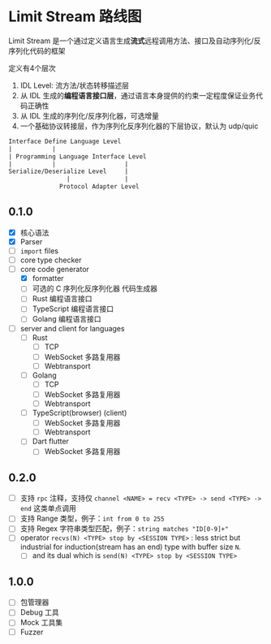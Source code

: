 # Limit Stream 路线图

Limit Stream 是一个通过定义语言生成**流式**远程调用方法、接口及自动序列化/反序列化代码的框架

定义有4个层次

1. IDL Level: 流方法/状态转移描述层
2. 从 IDL 生成的**编程语言接口层**，通过语言本身提供的约束一定程度保证业务代码正确性
3. 从 IDL 生成的序列化/反序列化器，可选增量
4. 一个基础协议转接层，作为序列化反序列化器的下层协议，默认为 udp/quic

```txt
Interface Define Language Level
|           |
| Programming Language Interface Level
|           |                   |
Serialize/Deserialize Level     |
                |               |
              Protocol Adapter Level
```

## 0.1.0

- [x] 核心语法
- [x] Parser
- [ ] `import` files
- [ ] core type checker
- [ ] core code generator
  - [x] formatter
  - [ ] 可选的 C 序列化反序列化器 代码生成器
  - [ ] Rust 编程语言接口
  - [ ] TypeScript 编程语言接口
  - [ ] Golang 编程语言接口
- [ ] server and client for languages
  - [ ] Rust
    - [ ] TCP
    - [ ] WebSocket 多路复用器
    - [ ] Webtransport
  - [ ] Golang
    - [ ] TCP
    - [ ] WebSocket 多路复用器
    - [ ] Webtransport
  - [ ] TypeScript(browser) (client)
    - [ ] WebSocket 多路复用器
    - [ ] Webtransport
  - [ ] Dart flutter
    - [ ] WebSocket 多路复用器

## 0.2.0

- [ ] 支持 `rpc` 注释，支持仅 `channel <NAME> = recv <TYPE> -> send <TYPE> -> end` 这类单点调用
- [ ] 支持 Range 类型，例子：`int from 0 to 255`
- [ ] 支持 Regex 字符串类型匹配，例子：`string matches "ID[0-9]+"`
- [ ] operator `recvs(N) <TYPE> stop by <SESSION TYPE>` : less strict but industrial for induction(stream has an end) type with buffer size `N`.
  - [ ] and its dual which is `send(N) <TYPE> stop by <SESSION TYPE>`

## 1.0.0

- [ ] 包管理器
- [ ] Debug 工具
- [ ] Mock 工具集
- [ ] Fuzzer
